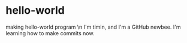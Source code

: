 # hello-world
making hello-world program \n
I'm timin, and I'm a GitHub newbee. I'm learning how to make commits now. 
